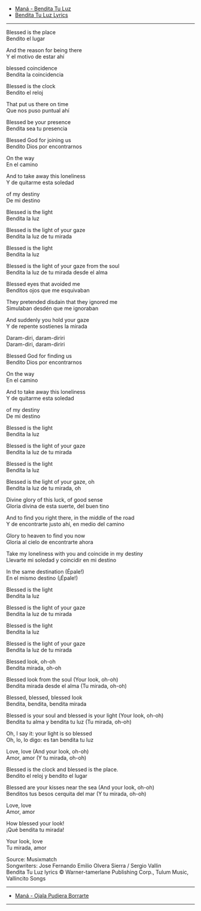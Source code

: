 

- [Maná - Bendita Tu Luz](https://www.youtube.com/watch?v=44kityInDvM)
- [Bendita Tu Luz Lyrics](https://www.google.com/search?q=bendita+tu+luz+lyrics&rlz=1C5OZZY_enUS1141US1141&oq=bendita+tu+luz+lyrics&gs_lcrp=EgZjaHJvbWUqCQgAEEUYOxiABDIJCAAQRRg7GIAEMgcIARAAGIAEMgcIAhAAGIAEMgcIAxAAGIAEMggIBBAAGBYYHjIICAUQABgWGB4yCAgGEAAYFhgeMggIBxAAGBYYHjIICAgQABgWGB4yCAgJEAAYFhge0gEINzIzMWowajeoAgCwAgA&sourceid=chrome&ie=UTF-8)

---

Blessed is the place  
Bendito el lugar

And the reason for being there  
Y el motivo de estar ahí

blessed coincidence  
Bendita la coincidencia

Blessed is the clock  
Bendito el reloj

That put us there on time  
Que nos puso puntual ahí

Blessed be your presence  
Bendita sea tu presencia

Blessed God for joining us  
Bendito Dios por encontrarnos

On the way  
En el camino

And to take away this loneliness  
Y de quitarme esta soledad

of my destiny  
De mi destino

Blessed is the light  
Bendita la luz

Blessed is the light of your gaze  
Bendita la luz de tu mirada

Blessed is the light  
Bendita la luz

Blessed is the light of your gaze from the soul  
Bendita la luz de tu mirada desde el alma

Blessed eyes that avoided me  
Benditos ojos que me esquivaban

They pretended disdain that they ignored me  
Simulaban desdén que me ignoraban

And suddenly you hold your gaze  
Y de repente sostienes la mirada

Daram-diri, daram-diriri  
Daram-diri, daram-diriri

Blessed God for finding us  
Bendito Dios por encontrarnos

On the way  
En el camino

And to take away this loneliness  
Y de quitarme esta soledad

of my destiny  
De mi destino

Blessed is the light  
Bendita la luz

Blessed is the light of your gaze  
Bendita la luz de tu mirada

Blessed is the light  
Bendita la luz

Blessed is the light of your gaze, oh  
Bendita la luz de tu mirada, oh

Divine glory of this luck, of good sense  
Gloria divina de esta suerte, del buen tino

And to find you right there, in the middle of the road  
Y de encontrarte justo ahí, en medio del camino

Glory to heaven to find you now  
Gloria al cielo de encontrarte ahora

Take my loneliness with you and coincide in my destiny  
Llevarte mi soledad y coincidir en mi destino

In the same destination (Épale!)  
En el mismo destino (¡Épale!)

Blessed is the light  
Bendita la luz

Blessed is the light of your gaze  
Bendita la luz de tu mirada

Blessed is the light  
Bendita la luz

Blessed is the light of your gaze  
Bendita la luz de tu mirada

Blessed look, oh-oh  
Bendita mirada, oh-oh

Blessed look from the soul (Your look, oh-oh)  
Bendita mirada desde el alma (Tu mirada, oh-oh)

Blessed, blessed, blessed look  
Bendita, bendita, bendita mirada

Blessed is your soul and blessed is your light (Your look, oh-oh)  
Bendita tu alma y bendita tu luz (Tu mirada, oh-oh)

Oh, I say it: your light is so blessed  
Oh, lo, lo digo: es tan bendita tu luz

Love, love (And your look, oh-oh)  
Amor, amor (Y tu mirada, oh-oh)

Blessed is the clock and blessed is the place.  
Bendito el reloj y bendito el lugar

Blessed are your kisses near the sea (And your look, oh-oh)  
Benditos tus besos cerquita del mar (Y tu mirada, oh-oh)

Love, love  
Amor, amor

How blessed your look!  
¡Qué bendita tu mirada!

Your look, love  
Tu mirada, amor

Source: Musixmatch  
Songwriters: Jose Fernando Emilio Olvera Sierra / Sergio Vallin  
Bendita Tu Luz lyrics © Warner-tamerlane Publishing Corp., Tulum Music, Vallincito Songs

---

- [Maná - Ojala Pudiera Borrarte](https://www.youtube.com/watch?v=3pkWeWDn25I)

---
